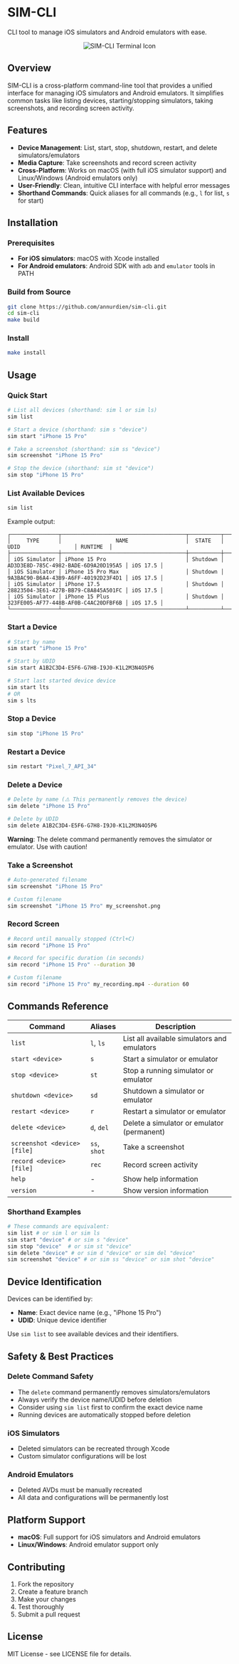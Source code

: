 # SIM-CLI
CLI tool to manage iOS simulators and Android emulators with ease.

<div align="center">
  <img src="./assets/cli.png" alt="SIM-CLI Terminal Icon">
</div>


## Overview

SIM-CLI is a cross-platform command-line tool that provides a unified interface for managing iOS simulators and Android emulators. It simplifies common tasks like listing devices, starting/stopping simulators, taking screenshots, and recording screen activity.

## Features

- **Device Management**: List, start, stop, shutdown, restart, and delete simulators/emulators
- **Media Capture**: Take screenshots and record screen activity
- **Cross-Platform**: Works on macOS (with full iOS simulator support) and Linux/Windows (Android emulators only)
- **User-Friendly**: Clean, intuitive CLI interface with helpful error messages
- **Shorthand Commands**: Quick aliases for all commands (e.g., `l` for list, `s` for start)

## Installation

### Prerequisites

- **For iOS simulators**: macOS with Xcode installed
- **For Android emulators**: Android SDK with `adb` and `emulator` tools in PATH

### Build from Source

```bash
git clone https://github.com/annurdien/sim-cli.git
cd sim-cli
make build
```

### Install
```bash
make install
```

## Usage

### Quick Start

```bash
# List all devices (shorthand: sim l or sim ls)
sim list

# Start a device (shorthand: sim s "device")
sim start "iPhone 15 Pro"

# Take a screenshot (shorthand: sim ss "device")
sim screenshot "iPhone 15 Pro"

# Stop the device (shorthand: sim st "device") 
sim stop "iPhone 15 Pro"
```

### List Available Devices

```bash
sim list
```

Example output:
```
┌───────────────┬───────────────────────────────────────┬──────────┬──────────────────────────────────────┬──────────┐
│     TYPE      │                 NAME                  │  STATE   │                 UDID                 │ RUNTIME  │
├───────────────┼───────────────────────────────────────┼──────────┼──────────────────────────────────────┼──────────┤
│ iOS Simulator │ iPhone 15 Pro                         │ Shutdown │ AD3D3E8D-785C-4982-BADE-6D9A20D195A5 │ iOS 17.5 │
│ iOS Simulator │ iPhone 15 Pro Max                     │ Shutdown │ 9A3BAC90-B6A4-43B9-A6FF-40192D23F4D1 │ iOS 17.5 │
│ iOS Simulator │ iPhone 17.5                           │ Shutdown │ 28823504-3E61-427B-BB79-C8A845A501FC │ iOS 17.5 │
│ iOS Simulator │ iPhone 15 Plus                        │ Shutdown │ 323FE005-AF77-448B-AF0B-C4AC20DFBF6B │ iOS 17.5 │
└───────────────┴───────────────────────────────────────┴──────────┴──────────────────────────────────────┴──────────┘
```

### Start a Device

```bash
# Start by name
sim start "iPhone 15 Pro"

# Start by UDID
sim start A1B2C3D4-E5F6-G7H8-I9J0-K1L2M3N4O5P6

# Start last started device device
sim start lts
# OR
sim s lts
```

### Stop a Device

```bash
sim stop "iPhone 15 Pro"
```

### Restart a Device

```bash
sim restart "Pixel_7_API_34"
```

### Delete a Device

```bash
# Delete by name (⚠️ This permanently removes the device)
sim delete "iPhone 15 Pro"

# Delete by UDID
sim delete A1B2C3D4-E5F6-G7H8-I9J0-K1L2M3N4O5P6
```

**Warning**: The delete command permanently removes the simulator or emulator. Use with caution!

### Take a Screenshot

```bash
# Auto-generated filename
sim screenshot "iPhone 15 Pro"

# Custom filename
sim screenshot "iPhone 15 Pro" my_screenshot.png
```

### Record Screen

```bash
# Record until manually stopped (Ctrl+C)
sim record "iPhone 15 Pro"

# Record for specific duration (in seconds)
sim record "iPhone 15 Pro" --duration 30

# Custom filename
sim record "iPhone 15 Pro" my_recording.mp4 --duration 60
```

## Commands Reference

| Command | Aliases | Description |
|---------|---------|-------------|
| `list` | `l`, `ls` | List all available simulators and emulators |
| `start <device>` | `s` | Start a simulator or emulator |
| `stop <device>` | `st` | Stop a running simulator or emulator |
| `shutdown <device>` | `sd` | Shutdown a simulator or emulator |
| `restart <device>` | `r` | Restart a simulator or emulator |
| `delete <device>` | `d`, `del` | Delete a simulator or emulator (permanent) |
| `screenshot <device> [file]` | `ss`, `shot` | Take a screenshot |
| `record <device> [file]` | `rec` | Record screen activity |
| `help` | - | Show help information |
| `version` | - | Show version information |

### Shorthand Examples

```bash
# These commands are equivalent:
sim list # or sim l or sim ls
sim start "device" # or sim s "device"
sim stop "device"  # or sim st "device"
sim delete "device" # or sim d "device" or sim del "device"
sim screenshot "device" # or sim ss "device" or sim shot "device"
```

## Device Identification

Devices can be identified by:
- **Name**: Exact device name (e.g., "iPhone 15 Pro")
- **UDID**: Unique device identifier

Use `sim list` to see available devices and their identifiers.

## Safety & Best Practices

### Delete Command Safety
- The `delete` command permanently removes simulators/emulators
- Always verify the device name/UDID before deletion
- Consider using `sim list` first to confirm the exact device name
- Running devices are automatically stopped before deletion

### iOS Simulators
- Deleted simulators can be recreated through Xcode
- Custom simulator configurations will be lost

### Android Emulators  
- Deleted AVDs must be manually recreated
- All data and configurations will be permanently lost

## Platform Support

- **macOS**: Full support for iOS simulators and Android emulators
- **Linux/Windows**: Android emulator support only

## Contributing

1. Fork the repository
2. Create a feature branch
3. Make your changes
4. Test thoroughly
5. Submit a pull request

## License

MIT License - see LICENSE file for details.
